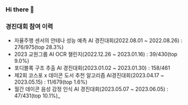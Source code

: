### Hi there 👋
### 경진대회 참여 이력
- 자율주행 센서의 안테나 성능 예측 AI 경진대회(2022.08.01 ~ 2022.08.26) : 276/975(top 28.3%)
- 2023 교원그룹 AI OCR 챌린지(2022.12.26 ~ 2023.01.16) : 39/430(top 9.0%)
- 포디블록 구조 추출 AI 경진대회(2023.01.02 ~ 2023.01.30) : 158/461
- 제2회 코스포 x 데이콘 도서 추천 알고리즘 AI경진대회(2023.04.17 ~ 2023.05.15) : 11/679(top 1.6%)
- 월간 데이콘 음성 감정 인식 AI 경진대회(2023.05.07 ~ 2023.06.05) : 47/431(top 10.1%)_
<!--
**ksj1368/ksj1368** is a ✨ _special_ ✨ repository because its `README.md` (this file) appears on your GitHub profile.

Here are some ideas to get you started:

- 🔭 I’m currently working on ...
- 🌱 I’m currently learning ...
- 👯 I’m looking to collaborate on ...
- 🤔 I’m looking for help with ...
- 💬 Ask me about ...
- 📫 How to reach me: ...
- 😄 Pronouns: ...
- ⚡ Fun fact: ...
-->
